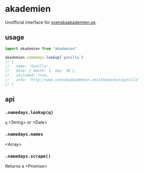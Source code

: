 # akademien

Unofficial interface for [svenskaakademien.se](http://www.svenskaakademien.se).

## usage

```javascript
import akademien from "akademien"

akademien.namedays.lookup(`gunilla`)
// {
//   name: 'Gunilla',
//   date: { month: 1, day: 30 },
//   included: true,
//   info: 'http://www.svenskaakademien.se/almanackan/gunilla'
// }

```

## api

### `.namedays.lookup(q)`

```q``` &lt;String&gt; or &lt;Date&gt;

### `.namedays.names`

&lt;Array&gt;

### `.namedays.scrape()`

Returns a &lt;Promise&gt;
